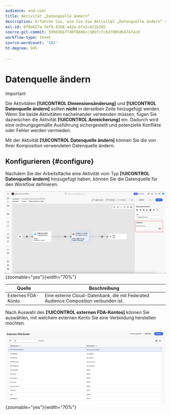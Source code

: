 ```yaml
---
audience: end-user
title: Aktivität „Datenquelle ändern“
description: Erfahren Sie, wie Sie die Aktivität „Datenquelle ändern“ verwenden können, um die von Ihrer Komposition verwendete Datenquelle zu ändern und so mehr Flexibilität bei der Verwaltung Ihrer Daten in einer Komposition zu erhalten.
exl-id: 8f8e627a-fef9-42b8-a42a-bfa1c421b202
source-git-commit: 59983bb7fd0f8886cc38bfcfc8d7005db4747ac0
workflow-type: tm+mt
source-wordcount: '162'
ht-degree: 94%

---
```


# Datenquelle ändern

>[!IMPORTANT]
>
>Die Aktivitäten **[!UICONTROL Dimensionsänderung]** und **[!UICONTROL Datenquelle ändern]** sollten **nicht** in derselben Zeile hinzugefügt werden. Wenn Sie beide Aktivitäten nacheinander verwenden müssen, fügen Sie dazwischen die Aktivität **[!UICONTROL Anreicherung]** ein. Dadurch wird eine ordnungsgemäße Ausführung sichergestellt und potenzielle Konflikte oder Fehler werden vermieden.

Mit der Aktivität **[!UICONTROL Datenquelle ändern]** können Sie die von Ihrer Komposition verwendeten Datenquelle ändern.

## Konfigurieren {#configure}

Nachdem Sie der Arbeitsfläche eine Aktivität vom Typ **[!UICONTROL Datenquelle ändern]** hinzugefügt haben, können Sie die Datenquelle für den Workflow definieren.

![Die Datenquellenoption wird im Arbeitsbereich „Komposition föderierter Zielgruppen“ hervorgehoben.](/help/compositions/assets/change-data-source/configure.png){zoomable="yes"}{width="70%"}

| Quelle | Beschreibung |
| ------ | ----------- |
| Externes FDA-Konto | Eine externe Cloud-Datenbank, die mit Federated Audience Composition verbunden ist. |

Nach Auswahl des **[!UICONTROL externen FDA-Kontos]** können Sie auswählen, mit welchem externen Konto Sie eine Verbindung herstellen möchten.

![Das Popover mit den Optionen für das externe Konto wird angezeigt.](/help/compositions/assets/change-data-source/fda-external-account.png){zoomable="yes"}{width="70%"}

